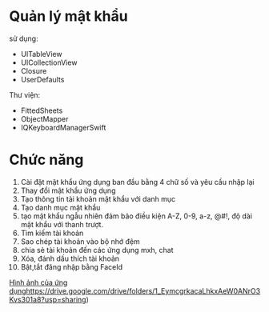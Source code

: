 # Quản lý mật khẩu
sử dụng:
+ UITableView
+ UICollectionView
+ Closure
+ UserDefaults

Thư viện:
+ FittedSheets
+ ObjectMapper
+ IQKeyboardManagerSwift
# Chức năng
1. Cài đặt mật khẩu ứng dụng ban đầu bằng 4 chữ số và yêu cầu nhập lại
2. Thay đổi mật khẩu ứng dụng
3. Tạo thông tin tài khoản mật khẩu với danh mục
4. Tạo danh mục mật khẩu
5. tạo mật khẩu ngẫu nhiên đảm bảo điều kiện A-Z, 0-9, a-z, @#!, độ dài mật khẩu với thanh trượt.
6. Tìm kiếm tài khoản
7. Sao chép tài khoản vào bộ nhớ đệm
8. chia sẻ tài khoản đến các ứng dụng mxh, chat
9. Xóa, đánh dấu thích tài khoản
10. Bật,tắt đăng nhập bằng FaceId
   
[Hình ảnh của ứng dụng](https://drive.google.com/drive/folders/1_EymcgrkacaLhkxAeW0ANrO3Kvs301a8?usp=sharing)https://drive.google.com/drive/folders/1_EymcgrkacaLhkxAeW0ANrO3Kvs301a8?usp=sharing)
